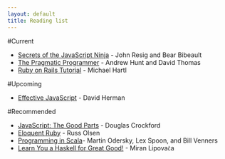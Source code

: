```yaml
---
layout: default
title: Reading list
---
```


#Current

- [Secrets of the JavaScript Ninja](http://www.amazon.com/Secrets-JavaScript-Ninja-John-Resig/dp/193398869X/) - John Resig and Bear Bibeault
- [The Pragmatic Programmer](http://www.amazon.com/Pragmatic-Programmer-Journeyman-Master/dp/020161622X/) - Andrew Hunt and David Thomas
- [Ruby on Rails Tutorial](http://ruby.railstutorial.org/ruby-on-rails-tutorial-book) - Michael Hartl

#Upcoming

- [Effective JavaScript](http://www.amazon.com/Effective-JavaScript-Specific-Software-Development/dp/0321812182/) - David Herman

#Recommended

- [JavaScript: The Good Parts](http://www.amazon.com/JavaScript-Good-Parts-Douglas-Crockford/dp/0596517742/) - Douglas Crockford
- [Eloquent Ruby](http://www.amazon.com/Eloquent-Ruby-Addison-Wesley-Professional/dp/0321584104/) - Russ Olsen
- [Programming in Scala](http://www.amazon.com/Programming-Scala-Comprehensive-Step---Step/dp/0981531644/ )- Martin Odersky, Lex Spoon, and Bill Venners
- [Learn You a Haskell for Great Good!](learnyouahaskell.com) - Miran Lipova<small>č</small>a
